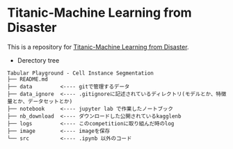 # Titanic-Machine Learning from Disaster
This is a repository for [Titanic-Machine Learning from Disaster](https://www.kaggle.com/c/titanic/overview).

- Derectory tree
```
Tabular Playground - Cell Instance Segmentation
├── README.md
├── data         <---- gitで管理するデータ
├── data_ignore  <---- .gitignoreに記述されているディレクトリ(モデルとか、特徴量とか、データセットとか)
├── notebook     <---- jupyter lab で作業したノートブック
├── nb_download  <---- ダウンロードした公開されているkagglenb
├── logs         <---- このcompetitionに取り組んだ時のlog
├── image        <---- imageを保存
└── src          <---- .ipynb 以外のコード
```




